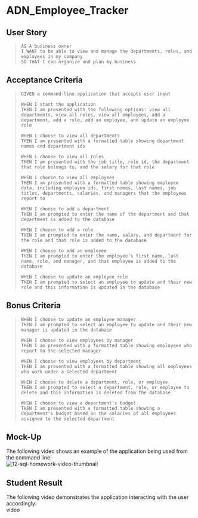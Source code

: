 # ADN_Employee_Tracker

## User Story
> `AS A business owner`  
> `I WANT to be able to view and manage the departments, roles, and employees in my company`  
> `SO THAT I can organize and plan my business`

## Acceptance Criteria
> `GIVEN a command-line application that accepts user input`
> 
> `WHEN I start the application`  
> `THEN I am presented with the following options: view all departments, view all roles, view all employees, add a department, add a role, add an employee, and update an employee role`
> 
> `WHEN I choose to view all departments`  
> `THEN I am presented with a formatted table showing department names and department ids`
> 
> `WHEN I choose to view all roles`  
> `THEN I am presented with the job title, role id, the department that role belongs to, and the salary for that role`
> 
> `WHEN I choose to view all employees`  
> `THEN I am presented with a formatted table showing employee data, including employee ids, first names, last names, job titles, departments, salaries, and managers that the employees report to`
> 
> `WHEN I choose to add a department`  
> `THEN I am prompted to enter the name of the department and that department is added to the database`
> 
> `WHEN I choose to add a role`  
> `THEN I am prompted to enter the name, salary, and department for the role and that role is added to the database`
> 
> `WHEN I choose to add an employee`  
> `THEN I am prompted to enter the employee’s first name, last name, role, and manager, and that employee is added to the database`
> 
> `WHEN I choose to update an employee role`  
> `THEN I am prompted to select an employee to update and their new role and this information is updated in the database`

## Bonus Criteria
> `WHEN I choose to update an employee manager`  
> `THEN I am prompted to select an employee to update and their new manager is updated in the database`
> 
> `WHEN I choose to view employees by manager`  
> `THEN I am presented with a formatted table showing employees who report to the selected manager`
> 
> `WHEN I choose to view employees by department`  
> `THEN I am presented with a formatted table showing all employees who work under a selected department`
> 
> `WHEN I choose to delete a department, role, or employee`  
> `THEN I am prompted to select a department, role, or employee to delete and this information is deleted from the database`
> 
> `WHEN I choose to view a department's budget`  
> `THEN I am presented with a formatted table showing a department's budget based on the salaries of all employees assigned to the selected department`

## Mock-Up
The following video shows an example of the application being used from the command line:  
![12-sql-homework-video-thumbnail](https://github.com/nava003/ADN_Employee_Tracker/assets/32070635/e7474b84-6174-4293-9ab1-55890e9ba657)

## Student Result
The following video demonstrates the application interacting with the user accordingly:  
video

